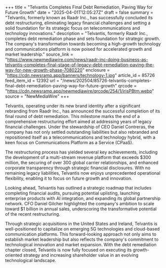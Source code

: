 +++
title = "Telvantis Completes Final Debt Remediation, Paving Way for Future Growth"
date = "2025-04-01T12:05:27Z"
draft = false
summary = "Telvantis, formerly known as Raadr Inc., has successfully concluded its debt restructuring, eliminating legacy financial challenges and setting a solid foundation for its strategic focus on telecommunications and technology innovations."
description = "Telvantis, formerly Raadr Inc., completes debt remediation phase and sets foundation for strategic growth. The company's transformation towards becoming a high-growth technology and communications platform is now poised for accelerated growth and market leadership."
source_link = "https://www.newmediawire.com/news/raadr-inc-doing-business-as-telvantis-completes-final-stage-of-legacy-debt-remediation-paving-the-way-for-new-growth-phase-7080220"
enclosure = "https://cdn.newsramp.app/banners/technology-1.jpg"
article_id = 85726
feed_item_id = 12392
url = "/news/202504/85726-telvantis-completes-final-debt-remediation-paving-way-for-future-growth"
qrcode = "https://cdn.newsramp.app/newmediawire/qrcode/254/1/irisPBtm.webp"
source = "NewMediaWire"
+++

<p>Telvantis, operating under its new brand identity after a significant rebranding from Raadr Inc., has announced the successful completion of its final round of debt remediation. This milestone marks the end of a comprehensive restructuring effort aimed at addressing years of legacy financial challenges. Under the stewardship of CEO Daniel Contreras, the company has not only settled outstanding liabilities but also rebranded and repositioned itself as a telecommunications and technology hybrid, with a keen focus on Communications Platform as a Service (CPaaS).</p><p>The restructuring process has yielded several key achievements, including the development of a multi-stream revenue platform that exceeds $300 million, the securing of over 300 global carrier relationships, and enhanced corporate transparency through strategic financial disclosures. With no remaining legacy liabilities, Telvantis now enjoys unprecedented operational flexibility, enabling it to focus on future growth and innovation.</p><p>Looking ahead, Telvantis has outlined a strategic roadmap that includes completing financial audits, pursuing potential uplisting, launching enterprise products with AI integration, and expanding its global partnership network. CFO Daniel Gilcher highlighted the company's ambition to scale toward $1 billion in annual sales, underscoring the transformative potential of the recent restructuring.</p><p>Through strategic acquisitions in the United States and Ireland, Telvantis is well-positioned to capitalize on emerging 5G technologies and cloud-based communication platforms. This forward-looking approach not only aims to establish market leadership but also reflects the company's commitment to technological innovation and market expansion. With the debt remediation chapter closed, Telvantis is now fully focused on executing its growth-oriented strategy and increasing shareholder value in an evolving technological landscape.</p>
